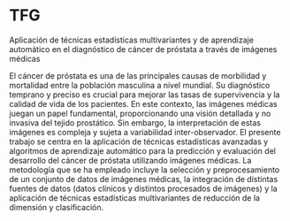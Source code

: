 # TFG
Aplicación de técnicas estadísticas multivariantes y de aprendizaje automático en el diagnóstico de cáncer de próstata a través de imágenes médicas


El cáncer de próstata es una de las principales causas de morbilidad y mortalidad entre la población masculina a nivel mundial. Su diagnóstico temprano y preciso es crucial para mejorar las tasas de supervivencia y la calidad de vida de los pacientes. En este contexto, las imágenes médicas juegan un papel fundamental, proporcionando una visión detallada y no invasiva del tejido prostático. Sin embargo, la interpretación de estas imágenes es compleja y sujeta a variabilidad inter-observador. El presente trabajo se centra en la aplicación de técnicas estadísticas avanzadas y algoritmos de aprendizaje automático para la predicción y evaluación del desarrollo del cáncer de próstata utilizando imágenes médicas. La metodología que se ha empleado incluye la selección y preprocesamiento de un conjunto de datos de imágenes médicas, la integración de distintas fuentes de datos (datos clínicos y distintos procesados de imágenes) y la aplicación de técnicas estadísticas multivariantes de reducción de la dimensión y clasificación.
